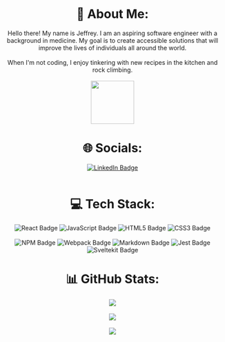 <!--
**JeffLi117/JeffLi117** is a ✨ _special_ ✨ repository because its `README.md` (this file) appears on your GitHub profile.

Here are some ideas to get you started:

- 🔭 I’m currently working on ...
- 🌱 I’m currently learning ...
- 👯 I’m looking to collaborate on ...
- 🤔 I’m looking for help with ...
- 💬 Ask me about ...
- 📫 How to reach me: ...
- 😄 Pronouns: ...
- ⚡ Fun fact: ...
-->

<div id="header" align="center">
<h1> 
💫 About Me:
</h1>
<div>
Hello there! My name is Jeffrey. 
I am an aspiring software engineer with a background in medicine. My goal is to create accessible solutions that will improve the lives of individuals all around the world.
  <br></br>
When I'm not coding, I enjoy tinkering with new recipes in the kitchen and rock climbing.
  <br></br>
</div>
  <img src="https://media.giphy.com/media/v1.Y2lkPTc5MGI3NjExNmI0Yzc5MWJhNmRjNzRkMWY4NjIyMzQ3ZmQzNmMzY2RjMDYyMGY0ZCZlcD12MV9pbnRlcm5hbF9naWZzX2dpZklkJmN0PXM/psYtkD1Wl7jfJXttiY/giphy.gif" width="100"/>
 
<h1> 
🌐 Socials:
</h1>
  <a href="https://www.linkedin.com/in/jeffrey-li-do/">
    <img src="https://img.shields.io/badge/LinkedIn-blue?style=for-the-badge&logo=linkedin&logoColor=white" alt="LinkedIn Badge"/>
  </a>
  <br></br>
<h1> 
💻 Tech Stack:
</h1>
<img src="https://img.shields.io/badge/React-20232A?style=for-the-badge&logo=react&logoColor=61DAFB"  alt="React Badge" />
<img src="https://img.shields.io/badge/JavaScript-323330?style=for-the-badge&logo=javascript&logoColor=F7DF1E"  alt="JavaScript Badge" />
<img src="https://img.shields.io/badge/HTML5-E34F26?style=for-the-badge&logo=html5&logoColor=white"  alt="HTML5 Badge"/>
<img src="https://img.shields.io/badge/CSS3-1572B6?style=for-the-badge&logo=css3&logoColor=white"  alt="CSS3 Badge"/>
  <br></br>
<img src="https://img.shields.io/badge/npm-CB3837?style=for-the-badge&logo=npm&logoColor=white"  alt="NPM Badge"/>
<img src="https://img.shields.io/badge/Webpack-8DD6F9?style=for-the-badge&logo=Webpack&logoColor=white"  alt="Webpack Badge"/>
<img src="https://img.shields.io/badge/Markdown-000000?style=for-the-badge&logo=markdown&logoColor=white"  alt="Markdown Badge"/>
<img src="https://img.shields.io/badge/Jest-C21325?style=for-the-badge&logo=jest&logoColor=white"  alt="Jest Badge"/>
<img src="https://img.shields.io/badge/SvelteKit-FF3E00?style=for-the-badge&logo=Svelte&logoColor=white"  alt="Sveltekit Badge"/>
<h1> 
📊 GitHub Stats:
</h1>
<a href="https://git.io/streak-stats"> 
<img src="http://github-readme-streak-stats.herokuapp.com?user=JeffLi117&theme=blue-green" />
</a>
<br></br>
<img src="https://github-readme-stats.vercel.app/api?username=JeffLi117&show_icons=true&theme=blue-green" />
<br></br>
<img src="https://github-readme-stats-jeffli117.vercel.app/api/top-langs/?username=JeffLi117&layout=compact&theme=blue-green" />
</div>
